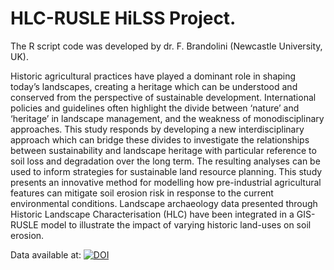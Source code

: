 # HLC-RUSLE HiLSS Project.

The R script code was developed by dr. F. Brandolini (Newcastle University, UK).

Historic agricultural practices have played a dominant role in shaping today’s landscapes, creating a heritage which can be understood and conserved from the perspective of sustainable development. International policies and guidelines often highlight the divide between ‘nature’ and ‘heritage’ in landscape management, and the weakness of monodisciplinary approaches. This study responds by developing a new interdisciplinary approach which can bridge these divides to investigate the relationships between sustainability and landscape heritage with particular reference to soil loss and degradation over the long term. The resulting analyses can be used to inform strategies for sustainable land resource planning. This study presents an innovative method for modelling how pre-industrial agricultural features can mitigate soil erosion risk in response to the current environmental conditions. Landscape archaeology data presented through Historic Landscape Characterisation (HLC) have been integrated in a GIS-RUSLE model to illustrate the impact of varying historic land-uses on soil erosion.

Data available at: [![DOI](https://zenodo.org/badge/DOI/10.5281/zenodo.7181946.svg)](https://doi.org/10.5281/zenodo.7181946)
